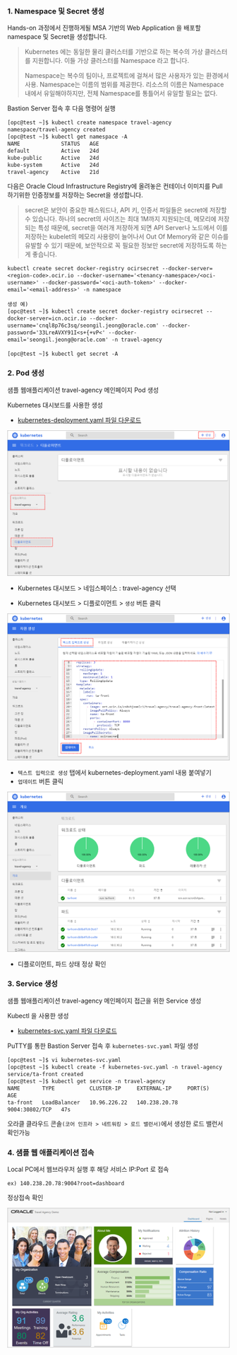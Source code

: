 ### 1. Namespace 및 Secret 생성

Hands-on 과정에서 진행하게될 MSA 기반의 Web Application 을 배포할 namespace 및 Secret을 생성합니다.

> Kubernetes 에는 동일한 물리 클러스터를 기반으로 하는 복수의 가상 클러스터를 지원합니다. 이들 가상 클러스터를 Namespace 라고 합니다.
>
> Namespace는 복수의 팀이나, 프로젝트에 걸쳐서 많은 사용자가 있는 환경에서 사용. Namespace는 이름의 범위를 제공한다. 리소스의 이름은 Namespace 내에서 유일해야하지만, 전체 Namespace를 통틀어서 유일할 필요는 없다.

Bastion Server 접속 후 다음 명령어 실행

````
[opc@test ~]$ kubectl create namespace travel-agency
namespace/travel-agency created
[opc@test ~]$ kubectl get namespace -A
NAME             STATUS   AGE
default          Active   24d
kube-public      Active   24d
kube-system      Active   24d
travel-agency    Active   21d
````

다음은 Oracle Cloud Infrastructure Registry에 올려놓은 컨테이너 이미지를 Pull 하기위한 인증정보를 저장하는 Secret을 생성합니다.

> secret은 보안이 중요한 패스워드나, API 키, 인증서 파일들은 secret에 저장할 수 있습니다. 하나의 secret의 사이즈는 최대 1M까지 지원되는데, 메모리에 저장되는 특성 때문에, secret을 여러개 저장하게 되면 API Server나 노드에서 이를 저장하는 kubelet의 메모리 사용량이 늘어나서 Out Of Memory와 같은 이슈를 유발할 수 있기 때문에, 보안적으로 꼭 필요한 정보만 secret에 저장하도록 하는게 좋습니다.

````
kubectl create secret docker-registry ocirsecret --docker-server=<region-code>.ocir.io --docker-username='<tenancy-namespace>/<oci-username>' --docker-password='<oci-auth-token>' --docker-email='<email-address>' -n namespace

생성 예)
[opc@test ~]$ kubectl create secret docker-registry ocirsecret --docker-server=icn.ocir.io --docker-username='cnql8p76c3sq/seongil.jeong@oracle.com' --docker-password='33LreAVXY91I<s+{+vP<' --docker-email='seongil.jeong@oracle.com' -n travel-agency

[opc@test ~]$ kubectl get secret -A
````



### 2. Pod 생성

샘플 웹애플리케이션 travel-agency 메인페이지 Pod 생성

Kubernetes 대시보드를 사용한 생성

- [kubernetes-deployment.yaml 파일 다운로드](resources/kubernetes-deployment.yaml)

![](resources/images/image14.png)

- Kubernetes 대시보드 > 네임스페이스 : travel-agency 선택

- Kubernetes 대시보드 > 디플로이먼트 > ``생성`` 버튼 클릭

![](resources/images/image15.png)

- ``텍스트 입력으로 생성`` 탭에서 kubernetes-deployment.yaml 내용 붙여넣기
- ``업데이트`` 버튼 클릭

![](resources/images/image16.png)

- 디플로이먼트, 파드 상태 정상 확인



### 3. Service 생성

샘플 웹애플리케이션 travel-agency 메인페이지 접근을 위한 Service 생성

Kubectl 을 사용한 생성

- [kubernetes-svc.yaml 파일 다운로드](resources/kubernetes-svc.yaml)

PuTTY를 통한 Bastion Server 접속 후 ``kubernetes-svc.yaml`` 파일 생성

````
[opc@test ~]$ vi kubernetes-svc.yaml
[opc@test ~]$ kubectl create -f kubernetes-svc.yaml -n travel-agency
service/ta-front created
[opc@test ~]$ kubectl get service -n travel-agency
NAME       TYPE           CLUSTER-IP     EXTERNAL-IP     PORT(S)          AGE
ta-front   LoadBalancer   10.96.226.22   140.238.20.78   9004:30802/TCP   47s
````

오라클 클라우드 콘솔``(코어 인프라 > 네트워킹 > 로드 밸런서)``에서 생성한 로드 밸런서 확인가능



### 4. 샘플 웹 애플리케이션 접속

Local PC에서 웹브라우저 실행 후 해당 서비스 IP:Port 로 접속

````
ex) 140.238.20.78:9004?root=dashboard
````

정상접속 확인

![](resources/images/image17.png)

